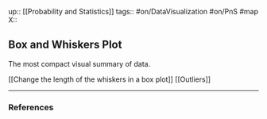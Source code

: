 up:: [[Probability and Statistics]]
tags:: #on/DataVisualization #on/PnS #map 
X:: 

## Box and Whiskers Plot

The most compact visual summary of data.

[[Change the length of the whiskers in a box plot]]
[[Outliers]]


---

### References
